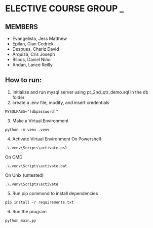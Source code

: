 # ELECTIVE COURSE GROUP _

## MEMBERS
* Evangelista, Jess Matthew
* Epilan, Gian Cedrick
* Despues, Charlz David
* Arquiza, Cris Joseph
* Bilaos, Daniel Niño
* Andan, Lance Reilly

## How to run:
1. Initialize and run mysql server using pt_2nd_qtr_demo.sql in the db folder
2. create a .env file, modify, and insert credentials
```
MYSQLPASS="[dbpassword]"
```
3. Make a Virtual Environment
```
python -m venv .venv
```
4. Activate Virtual Environment
On Powershell
```
.\.venv\Scripts\activate.ps1
```
On CMD
```
.\.venv\Scripts\activate.bat
```
On Unix (untested)
```
.\.venv\Scripts\activate
```
5. Run pip commond to install dependencies
```
pip install -r requirements.txt
```
6. Run the program
```
python main.py
```
